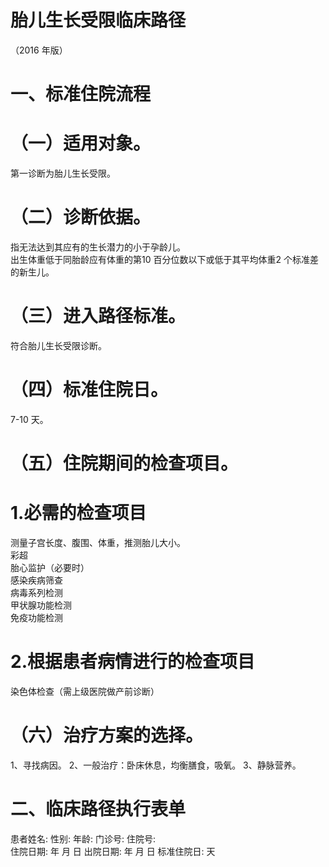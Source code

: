# 胎儿生长受限临床路径  
（2016 年版）  
# 一、标准住院流程  
# （一）适用对象。  
第一诊断为胎儿生长受限。  
# （二）诊断依据。  
指无法达到其应有的生长潜力的小于孕龄儿。  
出生体重低于同胎龄应有体重的第10 百分位数以下或低于其平均体重2 个标准差的新生儿。  
# （三）进入路径标准。  
符合胎儿生长受限诊断。  
# （四）标准住院日。  
7-10 天。  
# （五）住院期间的检查项目。  
# 1.必需的检查项目  
测量子宫长度、腹围、体重，推测胎儿大小。  
彩超  
胎心监护（必要时）  
感染疾病筛查  
病毒系列检测  
甲状腺功能检测  
免疫功能检测  
# 2.根据患者病情进行的检查项目  
染色体检查（需上级医院做产前诊断）  
# （六）治疗方案的选择。  
1、寻找病因。 2、一般治疗：卧床休息，均衡膳食，吸氧。 3、静脉营养。  
# 二、临床路径执行表单  
患者姓名:  性别:   年龄:   门诊号:    住院号:  
住院日期:  年  月  日   出院日期:   年  月  日    标准住院日: 天  
